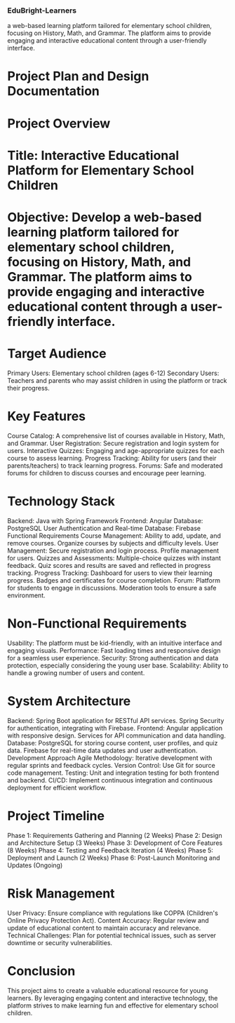 ### EduBright-Learners
a web-based learning platform tailored for elementary school children, focusing on History, Math, and Grammar. The platform aims to provide engaging and interactive educational content through a user-friendly interface.

# Project Plan and Design Documentation
# Project Overview
# Title: Interactive Educational Platform for Elementary School Children
# Objective: Develop a web-based learning platform tailored for elementary school children, focusing on History, Math, and Grammar. The platform aims to provide engaging and interactive educational content through a user-friendly interface.
# Target Audience
Primary Users: Elementary school children (ages 6-12)
Secondary Users: Teachers and parents who may assist children in using the platform or track their progress.
# Key Features
Course Catalog: A comprehensive list of courses available in History, Math, and Grammar.
User Registration: Secure registration and login system for users.
Interactive Quizzes: Engaging and age-appropriate quizzes for each course to assess learning.
Progress Tracking: Ability for users (and their parents/teachers) to track learning progress.
Forums: Safe and moderated forums for children to discuss courses and encourage peer learning.
# Technology Stack
Backend: Java with Spring Framework
Frontend: Angular
Database: PostgreSQL
User Authentication and Real-time Database: Firebase
Functional Requirements
Course Management:
Ability to add, update, and remove courses.
Organize courses by subjects and difficulty levels.
User Management:
Secure registration and login process.
Profile management for users.
Quizzes and Assessments:
Multiple-choice quizzes with instant feedback.
Quiz scores and results are saved and reflected in progress tracking.
Progress Tracking:
Dashboard for users to view their learning progress.
Badges and certificates for course completion.
Forum:
Platform for students to engage in discussions.
Moderation tools to ensure a safe environment.
# Non-Functional Requirements
Usability: The platform must be kid-friendly, with an intuitive interface and engaging visuals.
Performance: Fast loading times and responsive design for a seamless user experience.
Security: Strong authentication and data protection, especially considering the young user base.
Scalability: Ability to handle a growing number of users and content.
# System Architecture
Backend:
Spring Boot application for RESTful API services.
Spring Security for authentication, integrating with Firebase.
Frontend:
Angular application with responsive design.
Services for API communication and data handling.
Database:
PostgreSQL for storing course content, user profiles, and quiz data.
Firebase for real-time data updates and user authentication.
Development Approach
Agile Methodology: Iterative development with regular sprints and feedback cycles.
Version Control: Use Git for source code management.
Testing: Unit and integration testing for both frontend and backend.
CI/CD: Implement continuous integration and continuous deployment for efficient workflow.
# Project Timeline
Phase 1: Requirements Gathering and Planning (2 Weeks)
Phase 2: Design and Architecture Setup (3 Weeks)
Phase 3: Development of Core Features (8 Weeks)
Phase 4: Testing and Feedback Iteration (4 Weeks)
Phase 5: Deployment and Launch (2 Weeks)
Phase 6: Post-Launch Monitoring and Updates (Ongoing)
# Risk Management
User Privacy: Ensure compliance with regulations like COPPA (Children's Online Privacy Protection Act).
Content Accuracy: Regular review and update of educational content to maintain accuracy and relevance.
Technical Challenges: Plan for potential technical issues, such as server downtime or security vulnerabilities.
# Conclusion
This project aims to create a valuable educational resource for young learners. By leveraging engaging content and interactive technology, the platform strives to make learning fun and effective for elementary school children.
